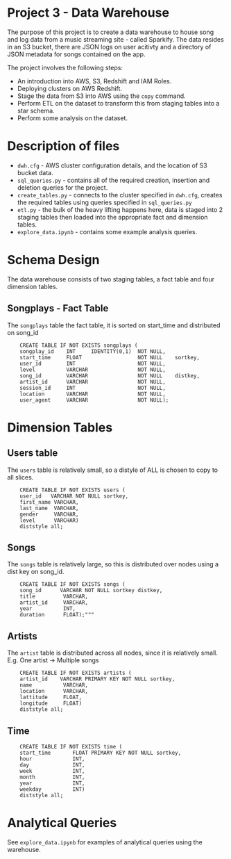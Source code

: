 # Project 3 - Data Warehouse

The purpose of this project is to create a data warehouse to house song and log data from a music streaming site - called Sparkify.
The data resides in an S3 bucket, there are JSON logs on user acitivty and a directory of JSON metadata for songs contained on the app.

The project involves the following steps:

- An introduction into AWS, S3, Redshift and IAM Roles.
- Deploying clusters on AWS Redshift.
- Stage the data from S3 into AWS using the `copy` command.
- Perform ETL on the dataset to transform this from staging tables into a star schema.
- Perform some analysis on the dataset.

# Description of files

- `dwh.cfg` - AWS cluster configuration details, and the location of S3 bucket data.
- `sql_queries.py` - contains all of the required creation, insertion and deletion queries for the project.
- `create_tables.py` - connects to the cluster specified in `dwh.cfg`, creates the required tables using queries specified in `sql_queries.py`
- `etl.py` - the bulk of the heavy lifting happens here, data is staged into 2 staging tables then loaded into the appropriate fact and dimension tables.
- `explore_data.ipynb` - contains some example analysis queries.


# Schema Design
The data warehouse consists of two staging tables, a fact table and four dimension tables.  

## Songplays - Fact Table
The `songplays` table the fact table, it is sorted on start_time and distributed on song_id

```    
    CREATE TABLE IF NOT EXISTS songplays (
    songplay_id    INT     IDENTITY(0,1)  NOT NULL,
    start_time     FLOAT                  NOT NULL    sortkey, 
    user_id        INT                    NOT NULL, 
    level          VARCHAR                NOT NULL, 
    song_id        VARCHAR                NOT NULL    distkey, 
    artist_id      VARCHAR                NOT NULL, 
    session_id     INT                    NOT NULL, 
    location       VARCHAR                NOT NULL, 
    user_agent     VARCHAR                NOT NULL);
```
    
# Dimension Tables

## Users table
The `users` table is relatively small, so a distyle of ALL is chosen to copy to all slices.

```
    CREATE TABLE IF NOT EXISTS users (
    user_id   VARCHAR NOT NULL sortkey, 
    first_name VARCHAR, 
    last_name  VARCHAR, 
    gender     VARCHAR, 
    level      VARCHAR)
    diststyle all;
```

## Songs

The `songs` table is relatively large, so this is distributed over nodes using a dist key on song_id.

```
    CREATE TABLE IF NOT EXISTS songs (
    song_id      VARCHAR NOT NULL sortkey distkey, 
    title         VARCHAR, 
    artist_id     VARCHAR, 
    year          INT, 
    duration      FLOAT);"""
```

## Artists
The `artist` table is distributed across all nodes, since it is relatively small. E.g. One artist -> Multiple songs

```
    CREATE TABLE IF NOT EXISTS artists (
    artist_id    VARCHAR PRIMARY KEY NOT NULL sortkey,
    name          VARCHAR,
    location      VARCHAR,
    lattitude     FLOAT,
    longitude     FLOAT) 
    diststyle all;
```

## Time
```
    CREATE TABLE IF NOT EXISTS time (
    start_time       FLOAT PRIMARY KEY NOT NULL sortkey,
    hour             INT,
    day              INT,
    week             INT,
    month            INT,
    year             INT,
    weekday          INT)
    diststyle all;
```    

# Analytical Queries

See `explore_data.ipynb` for examples of analytical queries using the warehouse.